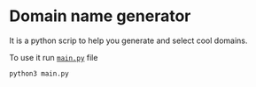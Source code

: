 # **Domain name generator**

It is a python scrip to help you generate and select cool domains.

To use it run [`main.py`](.main.py 'main.py') file

```shell
python3 main.py
```
